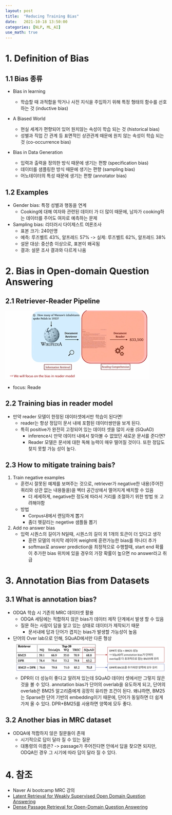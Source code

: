 ```yaml
---
layout: post
title:  "Reducing Training Bias"
date:   2021-10-18 13:50:00
categories: [NLP, ML_AI]
use_math: true
---
```


# 1. Definition of Bias
## 1.1 Bias 종류
* Bias in learning 
    * 학습할 때 과적합을 막거나 사전 지식을 주입하기 위해 특정 형태의 함수를 선호 하는 것 (inductive bias)
* A Biased World
    * 현실 세계가 편향되어 있어 원치않는 속성이 학습 되는 것 (historical bias)
    * 성별과 직업 간 관계 등 표면적인 상관관계 때문에 원치 않는 속성이 학습 되는 것 (co-occurrence bias)
        
* Bias in Data Generation
    * 입력과 출력을 정의한 방식 때문에 생기는 편향 (specification bias)
    * 데이터를 샘플링한 방식 때문에 생기는 편향 (sampling bias)
    * 어노테이터의 특성 때문에 생기는 편향 (annotator bias)

## 1.2 Examples
* Gender bias: 특정 성별과 행동을 연계
    * Cooking에 대해 여자와 관련된 데이터 가 더 많이 때문에, 남자가 cooking하는 데이터를 주어도 여자로 예측하는 문제
* Sampling bias: 리터러시 다이제스트 여론조사
    * 표본 크기: 240만명
    * 예측: 루즈벨트 43%, 알프레드 57% -> 실제: 루즈벨트 62%, 알프레드 38%
    * 설문 대상: 중산층 이상으로, 표본이 왜곡됨
    * 결과: 설문 조사 결과와 다르게 나옴

# 2. Bias in Open-domain Question Answering
## 2.1 Retriever-Reader Pipeline
![](/assets/image/mrc/reduce_1.PNG)
* focus: Reade

## 2.2 Training bias in reader model
* 만약 reader 모델이 한정된 데이터셋에서만 학습이 된다면!
    * reader는 항상 정답이 문서 내에 포함된 데이터쌍만을 보게 된다.
    * 특히 positive가 완전히 고정되어 있는 데이터 셋을 많이 사용 (SQuAD)
        * inference시 만약 데이터 내에서 찾아볼 수 없었던 새로운 문서를 준다면?
        * Reader 모델은 문서에 대한 독해 능력이 매우 떨어질 것이다. 또한 정답도 찾지 못할 가능 성이 높다.

## 2.3 How to mitigate training bais?
1. Train negative examples
    * 훈련시 잘못된 예제를 보며주는 것으로, retriever가 negative한 내용(주어진 쿼리와 상관 없는 내용들을)을 벡터 공간상에서 멀어지게 배치할 수 있음
        * 더 세세하게, negative한 정도에 따라서 거리를 조절하기 위한 방법 또 고려해야함
    * 방법
        * Corpus내에서 랜덤하게 뽑기
        * 좀더 헷갈리는 negetive 샘플들 뽑기
2. Add no answer bias
    * 입력 시퀀스의 길이가 N일때, 시퀀스의 길이 외 1개의 토큰이 더 있다고 생각
        * 훈련 모델의 마지막 레이어 weight에 훈련가능한 bias를 하나더 추가
        * softmax로 answer prediction을 최정적으로 수행할때, start end 확률이 추가한 bias 위치에 있을 경우의 가장 확률이 높으면 no answer라고 취급

# 3. Annotation Bias from Datasets
## 3.1 What is annotation bias?
* ODQA 학습 시 기존의 MRC 데이터셋 활용
    * ODQA 세팅에는 적합하지 않은 bias가 데이터 제작 단계에서 발생 할 수 있음
    * 질문 하는 사람이 답을 알고 있는 상태로 데이터가 제작되기 때문
        * 문서내에 답과 단어가 겹치는 bias가 발생할 가능성이 높음
* 단어의 Over lab으로 인해, SQuAD에서만 다른 형상  
    ![](/assets/image/mrc/reduce_2.PNG)
    * DPR이 더 성능이 좋다고 알려져 있는데 SQuAD 데이터 셋에서만 그렇지 않은 것을 볼 수 있다. annotation bias가 단어의 overlab을 유도하게 되고, 단어의 overlab은 BM25 알고리즘에게 굉장히 유리한 조건이 된다. 왜냐하면, BM25는 Sparse한 단어 기반의 embedding이기 때문에, 단어가 동일하면 더 쉽게 가져 올 수 있다. DPR+BM25를 사용하면 양쪽에 모두 좋다.

## 3.2 Another bias in MRC dataset
* ODQA에 적합하지 않은 질문들이 존재
    * 시기적으로 답이 달라 질 수 있는 질문
    * 대통령의 이름은? -> passage가 주어진다면 안에서 답을 찾으면 되지만, ODQA인 경우 그 시기에 따라 답이 달라 질 수 있다.

# 4. 참조
* Naver Ai bootcamp MRC 강의
* [Latent Retrieval for Weakly Supervised Open Domain Question Answering](https://arxiv.org/abs/1906.00300)
* [Dense Passage Retrieval for Open-Domain Question Answering](https://arxiv.org/abs/2004.04906)